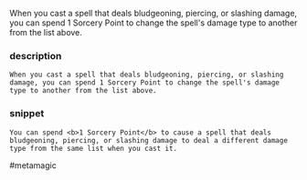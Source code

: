 When you cast a spell that deals bludgeoning, piercing, or slashing damage, you can spend 1 Sorcery Point to change the spell's damage type to another from the list above.
### description
```
When you cast a spell that deals bludgeoning, piercing, or slashing damage, you can spend 1 Sorcery Point to change the spell's damage type to another from the list above.
```

### snippet
```
You can spend <b>1 Sorcery Point</b> to cause a spell that deals bludgeoning, piercing, or slashing damage to deal a different damage type from the same list when you cast it.
```

#metamagic
